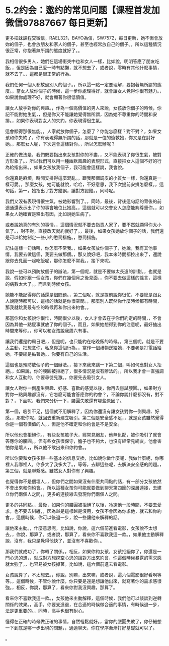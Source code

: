# 5.2约会：邀约的常见问题【课程首发加微信97887667 每日更新】

更多把妹課程交微信，RAEL321，BAYO為信，SW7572，每日更新，她不但會放妳的個子，也會放朋友和家人的個子，甚至也經常放自己的個子。，所以這種情況很正常，你抱著無所謂的態度就好了。。

我相信很多男人，她們在這場衝突中也和女人一樣，比如說，明明答應了朋友吃飯，，但是因為自己愛一時有點懶，就不想去了，或者說，零時有其他什麼事情，就不去了。，這都是很正常的行為。

我們任何一個人都放過別人的個子。，所以這一點一定要理解，要抱著無所謂的態度。，當女人放你個子的時候，這一步你處理得好，就會讓女人覺得你很有魅力。，如果說你處理不好，就會顯著你很低價值。

讓女人放手對你的興趣。，作為一個高價值的男人來說，女孩放你個子的時候，你記不能對她生氣，，但是你又不能讓她覺得無所謂，因為她不尊重你的時間和安排。，如果你表現對女人的失約，你表現得很生氣。

這會顯得那很無能。，人家就放你個子，怎麼了？你能怎麼樣？對不對？，如果女孩和你失約了，你有表現得無所謂的話，那就是一位的簽救她，你又是在討好她。，那麼女人呢，下次還會這樣對你。，所以怎麼辦呢？

正確的做法是，我們既要指出來女孩對你的不盡，，又不能表現了你很生氣，被對方形象了。，所以我們可以用一種幽默風趣的表現形式，直接把女人這個不好的行為給指出來。，如果女孩放我個子，我可能會這樣說，我會說。

你還真是麻煩，時間安排得這麼混亂。，跟我那個調皮的小質女一樣，你還真是一樣可愛。，那麼女孩，她可能就說，哈哈，不好意思，我下次提前安排怎麼樣。，這句話，第一，她指出了對方錯誤，讓對方認錯。，同時呢。

我們又沒有表現得很生氣，被她影響到了。，同時，最後，背後這句話的背後的前途通還表示出了你的事會地位比她高。，這個就可以交會女人怎麼能夠尊重你。，如果女人她確實是釋出有因，比如說她生病了。

或者說她真的有別的事情，，這個情況就不要去指責人家了，要不然就顯得你太小氣了。，對不對，直接改天就約就好了。，最後，如果女孩她放你個子的話，我們還是可以給她制定一些小的懲罰措施。，懲罰措施。

記住這樣一句話叫，你怎麼不常我。，如果女孩放你個子了，她說，我有其他事情，我要去做這個，我要去做那個。，那又說好吧，我本來時間都控出來了，還說跟你去見面一起吃飯呢，那你怎麼不常我。，接下來呢。

我說一些可以預防放個子的辦法，第一個呢，就是不要做太長遠的計劃。，也就是說，假如你跟一個女孩，你們在幾個月之後見面，，你不要去做這樣的謠言，這樣的病數太大了。，而且到時候女孩。

她能不能記得你的話還是個問題。，第二個呢，就是提前說你很忙，不要總是跟女人說隨時都可以，這樣的話就是你很空閒。，那麼別人既然你什麼時候都有時間，那我就跳我最有空的時候再和你出來約會。。

那當你和女孩說你很忙，時間很少以後，女人才會去在乎你們約定的時間，，不會因為其他一點屁事就放了你的個子。，而且，如果她想得到你的注意呢，最好抽出時間來等你。，你可以和女孩說我周六有事。

讓我們還是約周日吧，，但是呢，也只能約在吃晚飯的時候。，第三個呢，就是不要太主動，把想念你，私念你這個行為，，當作一個禮物送給她，不要老是打電話給她，不要總是黏著她。，你要有自己的生活。

這個也是預防放個子的一個辦法。，接下來我來講一下第二個，叫如何應對女人拒絕。，如果說，你的腰圓被拒絕了，很多情況是沒有辦法的。，所以我才會一直強調和女人互動的，你要尋徙見激。，你要先去吸引女人。

讓女人對你一側產生興趣、好感、喜歡的感覺以後，你再去嘗試腰圓。，如果對方對你一點興趣都沒有，它怎麼可能會答應你的約會？，不論你說什麼都沒有，對不對？，下面呢，我們來分析一下，腰圓失敗還有哪些原因？。

第一個，吸引不足，這個就不用解釋了，因為你還沒有讓女孩對你一側興趣、好感。，那麼你呢，就回去重新建立吸引。第二個是安全感不足，，就是女孩雖然覺得你是一個有價值的人，，但是他不確定和你約會是不是安全。

所以他也會拒絕你。，有些女孩膽子大，經常見網友，他無仇配，被你吸引了就會答應你的腰圓。，但有些女孩很保守，膽子也不夠大，也沒有經常見網友，他會害怕你是壞人，，所以他不敢出來和你約會。。

所以你要和女孩多聊一些基本的信息交換，比如說你做什麼呢，我做什麼呢，你哪裡人我哪裡人，你多大了我多大了。，等等，去聊這些呢，去解決安全感的問題。，第三個，就是聯繫感。雖然女人對你有了興趣。

也覺得你不是個壞人，，但你們之間如果沒有什麼共同點的話，有一部分女孩依然不會出來和你約會。，所以這種女孩你可能就要做到聊天第四節的深層連接，去建立你們兩個人之間，，更多的連接線去發現你們兩個人之間。

更多的共同點。，最後，如果你的腰圓被拒絕了以後，冷凍他一段時間，不要去愛求，也不要去糾纏，，因為越是這樣越是沒用，女孩不會因為你求他，就去和你約會。，這個時候，你可以後退一步，說一些讓他來解釋的話。

讓他來主動。，什麼意思呢，比如說，你說，這六個前進看電影，女孩說不太想去，，你說，那算了，或者說，那算了，看來你不喜歡我這一款。，如果他主動解釋說，沒有，我只是覺得他快了，並沒有不喜歡你，。

那我們就成功了，你轉了關係。，相反，如果你約女孩，女孩拒絕你了，你還是一門心思的想，，就成對方想挖空心思的讓對方出來約會，你這個時候暴露的需求感就太強了，，也容易被女孩掉著。比如說，這六個前進去看電影。

女孩說算了，不太想去。，你說，別嘛，出來嘛，或者說，這六個電影很好看啊等等。，這個時候，不管你說什麼，你只要是還是想讓他出來，就寫著你的需求感很強。，相反，你說，那算了，看來你對我沒興趣，那算了。

看來你不喜歡我這一款。，女孩他來主動解釋，這個時候，我們他可以談談到逆轉關係的效果。，高手，你要支進退，在合適的時候做合適的事情，有時候退一步，法是更重要的。，同時，高手也很有耐心。

懂得在正確的時候做正確的事情，自然輕鬆就好。，當你的腰圓失敗了，你仔細想一下到底是哪一步出現的問題，，通過聊天，你在學序漸漸打好基礎就可以了。

。